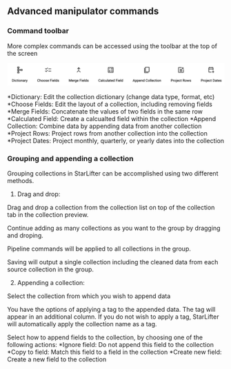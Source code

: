 ## Advanced manipulator commands

### Command toolbar
More complex commands can be accessed using the toolbar at the top of the screen

<img src="../assets/manipulator_command_toolbar_matt.png"  style="width:800px" class="border"></img>

*Dictionary: Edit the collection dictionary (change data type, format, etc)
*Choose Fields: Edit the layout of a collection, including removing fields
*Merge Fields: Concatenate the values of two fields in the same row
*Calculated Field: Create a calcualted field within the collection
*Append Collection: Combine data by appending data from another collection
*Project Rows: Project rows from another collection into the collection
*Project Dates: Project monthly, quarterly, or yearly dates into the collection

### Grouping and appending a collection
Grouping collections in StarLifter can be accomplished using two different methods.
1. Drag and drop:

Drag and drop a collection from the collection list on top of the collection tab in the collection preview. 

Continue adding as many collections as you want to the group by dragging and droping. 

Pipeline commands will be applied to all collections in the group.
   
Saving will output a single collection including the cleaned data from each source collection in the group.

2. Appending a collection:

Select the collection from which you wish to append data

You have the options of applying a tag to the appended data. The tag will appear in an additional column. If you do not wish to apply a tag, StarLifter will automatically apply the collection name as a tag.

Select how to append fields to the collection, by choosing one of the following actions:
*Ignore field: Do not append this field to the collection
*Copy to field: Match this field to a field in the collection
*Create new field: Create a new field to the collection
